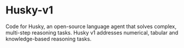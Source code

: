 # Husky-v1
Code for Husky, an open-source language agent that solves complex, multi-step reasoning tasks. Husky v1 addresses numerical, tabular and knowledge-based reasoning tasks.
